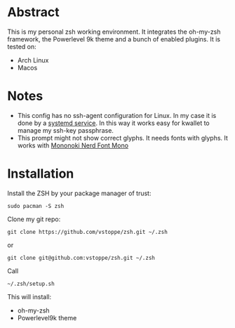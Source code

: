 # Abstract

This is my personal zsh working environment. It integrates the oh-my-zsh framework, the Powerlevel 9k theme and a bunch of enabled plugins. It is tested on:

- Arch Linux
- Macos

# Notes

- This config has no ssh-agent configuration for Linux. In my case it is done by a [systemd service](https://wiki.archlinux.org/index.php/SSH_keys#Start_ssh-agent_with_systemd_user). In this way it works easy for kwallet to manage my ssh-key passphrase.
- This prompt might not show correct glyphs. It needs fonts with glyphs. It works with [Mononoki Nerd Font Mono](https://github.com/ryanoasis/nerd-fonts/tree/master/patched-fonts/Mononoki)

# Installation

Install the ZSH by your package manager of trust:

  ``sudo pacman -S zsh``

Clone my git repo:

`git clone https://github.com/vstoppe/zsh.git ~/.zsh`

or

`git clone git@github.com:vstoppe/zsh.git ~/.zsh`

Call

`~/.zsh/setup.sh`

This will install:

- oh-my-zsh
- Powerlevel9k theme
